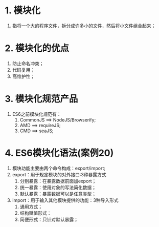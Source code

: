 # 1. 模块化
1. 指将一个大的程序文件，拆分成许多小的文件，然后将小文件组合起来；
# 2. 模块化的优点
1. 防止命名冲突；
2. 代码复用；
3. 高维护性；
# 3. 模块化规范产品
1. ES6之前模块化规范有：
   1. CommonJS ==> NodeJS/Browserify;
   2. AMD ==> requireJS;
   3. CMD ==> seaJS;
# 4. ES6模块化语法(案例20)
1. 模块功能主要由两个命令构成：export/import;
2. export：用于规定模块的对外接口:3种暴露方式
   1. 分别暴露：在暴露数据前面加export；
   2. 统一暴露：使用对象的写法简化数据；
   3. 默认暴露：暴露数据可以是任意类型；
3. import：用于输入其他模块提供的功能：3种导入形式
   1. 通用方式；
   2. 结构赋值形式：
   3. 简便形式：只针对默认暴露；
   
